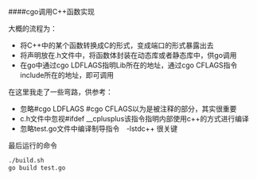 ####cgo调用C++函数实现

大概的流程为：
* 将C++中的某个函数转换成C的形式，变成端口的形式暴露出去
* 将声明放在.h文件中，将函数体封装在动态库或者静态库中，供go调用
* 在go中通过cgo LDFLAGS指明Lib所在的地址，通过cgo CFLAGS指令include所在的地址，即可调用

在这里我走了一些弯路，供参考：
* 忽略#cgo LDFLAGS #cgo CFLAGS以为是被注释的部分，其实很重要
* c.h文件中忽视#ifdef __cplusplus该指令指明内部使用c++的方式进行编译
* 忽略test.go文件中编译制导指令　-lstdc++ 很关键

最后运行的命令

```bash
./build.sh
go build test.go
```
